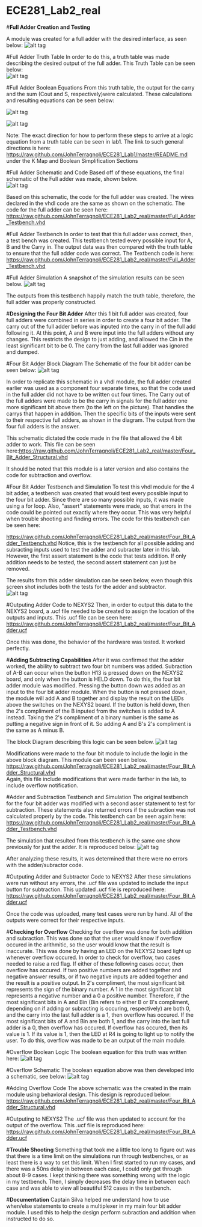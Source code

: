 ECE281_Lab2_real
================



#**Full Adder Creation and Testing**

A module was created for a full adder with the desired interface, as seen below: 
![alt tag](https://raw.github.com/JohnTerragnoli/ECE281_Lab2_real/master/Full%20Adder%20Interface.JPG "Full Adder Interface")


#Full Adder Truth Table
In order to do this, a truth table was made describing the desired output of the full adder.  This Truth Table can be seen below:  
![alt tag](https://raw.github.com/JohnTerragnoli/ECE281_Lab2_real/master/Full%20Adder%20Truth%20Table.PNG "Full Adder Truth Table")


#Full Adder Boolean Equations 
From this truth table, the output for the carry  and the sum (Cout and S, respectively)were calculated.  These calculations and resulting equations can be seen below: 


![alt tag](https://raw.github.com/JohnTerragnoli/ECE281_Lab2_real/master/Full%20Adder%20Cout%20logic.PNG "Carry Out Logic Calculations")

![alt tag](https://raw.github.com/JohnTerragnoli/ECE281_Lab2_real/master/full%20adder%20Sout%20Logic.PNG "Sum Logic Calculations")

Note: The exact direction for how to perform these steps to arrive at a logic equation from a truth table can be seen in lab1.  The link to such general directions is here: https://raw.github.com/JohnTerragnoli/ECE281_Lab1/master/README.md under the K Map and Boolean Simplification Sections


#Full Adder Schematic and Code
Based off of these equations, the final schematic of the Full adder was made, shown below.  
![alt tag](https://raw.github.com/JohnTerragnoli/ECE281_Lab2_real/master/Full%20Adder%20Schematic.JPG "Full Adder Schematic")

Based on this schematic, the code for the full adder was created.  The wires declared in the vhdl code are the same as shown on the schematic.  The code for the full adder can be seen here:  https://raw.github.com/JohnTerragnoli/ECE281_Lab2_real/master/Full_Adder_Testbench.vhd   


#Full Adder Testbench
In order to test that this full adder was correct, then, a test bench was created.  This testbench tested every possible input for A, B and the Carry in.  The output data was then compared with the truth table to ensure that the full adder code was correct.  The Textbench code is here: https://raw.github.com/JohnTerragnoli/ECE281_Lab2_real/master/Full_Adder_Testbench.vhd 


#Full Adder Simulation
A snapshot of the simulation results can be seen below. 
![alt tag](https://raw.github.com/JohnTerragnoli/ECE281_Lab2_real/master/Full_Adder_Testbench_Simulation.PNG "Full Adder Simulation Results")

The outputs from this testbench happily match the truth table, therefore, the full adder was properly constructed.  




#**Designing the Four Bit Adder**
After this 1 bit full adder was created, four full adders were combined in series in order to create a four bit adder.  The carry out of the full adder before was inputed into the carry in of the full add following it.  At this point, A and B were input into the full adders without any changes.  This restricts the design to just adding, and allowed the Cin in the least significant bit to be 0.  The carry from the last full adder was ignored and dumped.  


#Four Bit Adder Block Diagram
The Schematic of the four bit adder can be seen below: 
![alt tag](https://raw.github.com/JohnTerragnoli/ECE281_Lab2_real/master/4%20Bit%20Adder%20Schematic.JPG "$ Bit Adder Block Diagram")

In order to replicate this schematic in a vhdl module, the full adder created earlier was used as a component four separate times, so that the code used in the full adder did not have to be written out four times. The Carry out of the full adders were made to be the carry in signals for the full adder one more significant bit above them (to the left on the picture).  That handles the carrys that happen in addition.  Then the specific bits of the inputs were sent to their respective full adders, as shown in the diagram. The output from the four full adders is the answer.  


This schematic dictated the code made in the file that allowed the 4 bit adder to work.  This file can be seen here:https://raw.github.com/JohnTerragnoli/ECE281_Lab2_real/master/Four_Bit_Adder_Structural.vhd 

It should be noted that this module is a later version and also contains the code for subtraction and overflow.  


#Four Bit Adder Testbench and Simulation
To test this vhdl module for the 4 bit adder, a testbench was created that would test every possible input to the four bit adder.  Since there are so many possible inputs, it was made using a for loop.  Also, "assert" statements were made, so that errors in the code could be pointed out exactly where they occur.  This was very helpful when trouble shooting and finding errors.  The code for this testbench can be seen here: 

https://raw.github.com/JohnTerragnoli/ECE281_Lab2_real/master/Four_Bit_Adder_Testbench.vhd 
Notice, this is the testbench for all possible adding and subracting inputs used to test the adder and subracter later in this lab.  However, the first assert statement is the code that tests addition.  If only addition needs to be tested, the second assert statement can just be removed.  

The results from this adder simulation can be seen below, even though this screen shot includes both the tests for the adder and subtractor.  
![alt tag](https://raw.github.com/JohnTerragnoli/ECE281_Lab2_real/master/Four%20Bit%20Adder%20Simulation%20Results.PNG "Four Bit Adder Simulation Results")



#Outputing Adder Code to NEXYS2
Then, in order to output this data to the NEXYS2 board, a .ucf file needed to be created to assign the location of the outputs and inputs.  This .ucf file can be seen here: 
https://raw.github.com/JohnTerragnoli/ECE281_Lab2_real/master/Four_Bit_Adder.ucf  

Once this was done, the behavior of the hardware was tested.  It worked perfectly.  


#**Adding Subtracting Capabilities**
After it was confirmed that the adder worked, the ability to subtract two four bit numbers was added.  Subraction of A-B can occur when the button H13 is pressed down on the NEXYS2 board, and only when the button is HELD down.  To do this, the four bit adder module was modified.  Pressing the button down was added as an input to the four bit adder module.  When the button is not pressed down, the module will add A and B together and display the result on the LEDs above the switches on the NEXYS2 board.  If the button is held down, then the 2's compliment of the B inputed from the switches is added to A instead.  Taking the 2's compliment of a binary number is the same as putting a negative sign in front of it.  So adding A and B's 2's compliment is the same as A minus B.  

The block Diagram describing this logic can be seen below.
![alt tag](https://raw.github.com/JohnTerragnoli/ECE281_Lab2_real/master/Subtractor%20Schematic.JPG "Integrating Subtraction Schematic")


Modifications were made to the four bit module to include the logic in the above block diagram.  This module can been seen below.  https://raw.github.com/JohnTerragnoli/ECE281_Lab2_real/master/Four_Bit_Adder_Structural.vhd  
Again, this file include modifications that were made farther in the lab, to include overflow notification.  


#Adder and Subtraction Testbench and Simulation
The original testbench for the four bit adder was modified with a second asser statement to test for subtraction.  These statements also returned errors if the subraction was not calculated properly by the code.   This testbench can be seen again here: https://raw.github.com/JohnTerragnoli/ECE281_Lab2_real/master/Four_Bit_Adder_Testbench.vhd

The simulation that resulted from this testbench is the same one show previously for just the adder.  It is reproduced below: 
![alt tag](https://raw.github.com/JohnTerragnoli/ECE281_Lab2_real/master/Four%20Bit%20Adder%20Simulation%20Results.PNG "Adder and Subractor Simulation Results")

After analyzing these results, it was determined that there were no errors with the adder/subractor code.  


#Outputing Adder and Subtractor Code to NEXYS2
After these simulations were run without any errors, the .ucf file was updated to include the input button for subtraction.  This updated .ucf file is reproduced here: https://raw.github.com/JohnTerragnoli/ECE281_Lab2_real/master/Four_Bit_Adder.ucf

Once the code was uploaded, many test cases were run by hand.  All of the outputs were correct for their respective inputs.  

#**Checking for Overflow**
Checking for overflow was done for both addition and subraction.  This was done so that the user would know if overflow occured in the arithmitic, so the user would know that the result is inaccurate.  This was done by having an LED on the NEXYS2 board light up whenever overflow occured.  In order to check for overflow, two cases needed to raise a red flag.  If either of these following cases occur, then overflow has occured.  If two positive numbers are added together and negative answer results, or if two negative inputs are added together and the result is a positive output.  In 2's compliment, the most significant bit represents the sign of the binary number. A 1 in the most significant bit represents a negative number and a 0 a positive number.  Therefore, if the most significant bits in A and Bin (Bin refers to either B or B's compliment, depending on if adding or subracting is occuring, respectively) are both 0, and the carry into the last full adder is a 1, then overflow has occured.  If the most significant bits of A and Bin are both 1, and the carry into the last full adder is a 0, then overflow has occured.  If overflow has occured, then its value is 1.  If its value is 1, then the LED at R4 is going to light up to notify the user.  To do this, overflow was made to be an output of the main module.  


#Overflow Boolean Logic
The boolean equation for this truth was written here:
![alt tag](https://raw.github.com/JohnTerragnoli/ECE281_Lab2_real/master/Overflow%20Equation.PNG "Overflow Boolean Logic")

#Overflow Schematic
The boolean equation above was then developed into a schematic, see below:
![alt tag](https://raw.github.com/JohnTerragnoli/ECE281_Lab2_real/master/Overflow%20Schematic.JPG "Overflow Schematic")


#Adding Overflow Code
The above schematic was the created in the main module using behavioral design.  This design is reproduced below:
https://raw.github.com/JohnTerragnoli/ECE281_Lab2_real/master/Four_Bit_Adder_Structural.vhd   

#Outputing to NEXYS2
The .ucf file was then updated to account for the output of the overflow.  This .ucf file is reproduced here: 
https://raw.github.com/JohnTerragnoli/ECE281_Lab2_real/master/Four_Bit_Adder.ucf



#**Trouble Shooting**
Something that took me a little too long to figure out was that there is a time limit on the simulations run through testbenches, or as least there is a way to set this limit.  When I first started to run my cases, and there was a 50ns delay in between each case, I could only get through about 8-9 cases.  I kept thinking there was something wrong with the logic in my testbench.  Then, I simply decreases the delay time in between each case and was able to view all beautiful 512 cases in the testbench.  



#**Documentation**
Captain Silva helped me understand how to use when/else statements to create a multiplexer in my main four bit adder module.  I used this to help the design perform subraction and addition when instructed to do so.  

